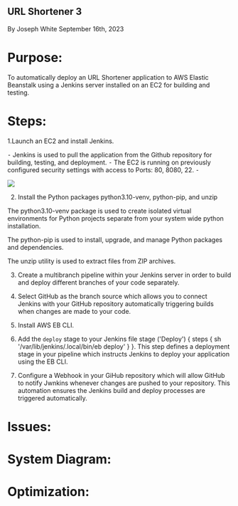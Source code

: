 ## URL Shortener 3

By Joseph White
September 16th, 2023


# Purpose: 
To automatically deploy an URL Shortener application to AWS Elastic Beanstalk using a Jenkins server installed on an EC2 for building and testing. 

# Steps: 
1.Launch an EC2 and install Jenkins.

⁃ Jenkins is used to pull the application from the Github repository for building, testing, and deployment. ⁃ The EC2 is running on previously configured security settings with access to Ports: 80, 8080, 22. ⁃

![](<img width="804" alt="Screenshot 2023-09-17 at 12 26 23 PM" src="https://github.com/z0sun/Deployment-3/assets/135557197/1c46201b-21ee-4cae-8d05-59854effee8b">)

2. Install the Python packages python3.10-venv, python-pip, and unzip
 
 The python3.10-venv package is used to create isolated virtual environments for Python projects separate from your system wide python installation.

 The python-pip is used to install, upgrade, and manage Python packages and dependencies.

 The unzip utility is used to extract files from ZIP archives. 

3. Create a multibranch pipeline within your Jenkins server in order to build and deploy different branches of your code separately.

4. Select GitHub as the branch source which allows you to connect Jenkins with your GitHub repository automatically triggering builds when changes are made to your code.

5. Install AWS EB CLI. 

7. Add the `deploy` stage to your Jenkins file stage ('Deploy') { steps { sh '/var/lib/jenkins/.local/bin/eb deploy' } }. This step defines a deployment stage in your pipeline which instructs Jenkins to deploy your application using the EB CLI.

8. Configure a Webhook in your GiHub repository which will allow GitHub to notify Jwnkins whenever changes are pushed to your repository. This automation ensures the Jenkins build and deploy processes are triggered automatically.


# Issues:


# System Diagram:



# Optimization:
